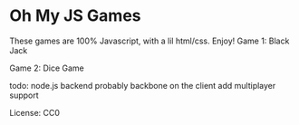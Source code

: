 Oh My JS Games
=============
These games are 100% Javascript, with a lil html/css. Enjoy!
Game 1: Black Jack

Game 2: Dice Game


todo: 
node.js backend
probably backbone on the client
add multiplayer support

License:
CC0



















